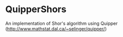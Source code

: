 QuipperShors
============

An implementation of Shor's algorithm using Quipper (http://www.mathstat.dal.ca/~selinger/quipper/)
